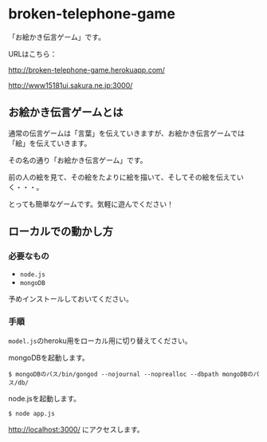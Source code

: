 broken-telephone-game
=====================
「お絵かき伝言ゲーム」です。

URLはこちら：

http://broken-telephone-game.herokuapp.com/

http://www15181ui.sakura.ne.jp:3000/

お絵かき伝言ゲームとは
----------------------
通常の伝言ゲームは「言葉」を伝えていきますが、お絵かき伝言ゲームでは「絵」を伝えていきます。

その名の通り「お絵かき伝言ゲーム」です。

前の人の絵を見て、その絵をたよりに絵を描いて、そしてその絵を伝えていく・・・。

とっても簡単なゲームです。気軽に遊んでください！

ローカルでの動かし方
--------------------
### 必要なもの ###
+ `node.js`
+ `mongoDB`

予めインストールしておいてください。

### 手順 ###
`model.js`のheroku用をローカル用に切り替えてください。

mongoDBを起動します。

    $ mongoDBのパス/bin/gongod --nojournal --noprealloc --dbpath mongoDBのパス/db/

node.jsを起動します。

    $ node app.js

[http://localhost:3000/](http://localhost:3000/) にアクセスします。
